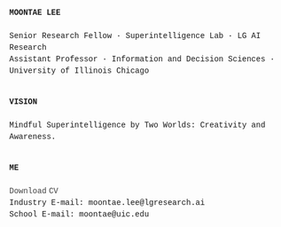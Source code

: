 <p align="left" style="line-height:1.5; font-family:Courier New">
  <strong>MOONTAE LEE</strong><br>
  <br>
  Senior Research Fellow · Superintelligence Lab · LG AI Research<br>
  Assistant Professor · Information and Decision Sciences · University of Illinois Chicago<br>
  <br>
</p>


<p align="left" style="line-height:1.5; font-family:Courier New">
  <strong>VISION</strong><br>
  <br>
  Mindful Superintelligence by Two Worlds: Creativity and Awareness.<br> 
  <br>
</p>


<p align="left" style="line-height:1.5; font-family:Courier New">
  <strong>ME</strong><br>
  <br>
    <a href="./Moontae Lee - CV (2025).pdf" style="text-decoration:none; color:#444444;">Download CV</a><br>
    Industry E-mail: moontae.lee@lgresearch.ai<br>
    School E-mail: moontae@uic.edu<br>
    <br>  
</p>


